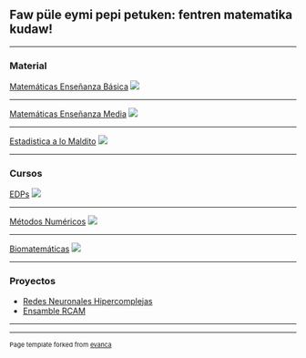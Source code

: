 ## Faw püle eymi pepi petuken: fentren matematika kudaw!

---

### Material

[Matemáticas Enseñanza Básica](/pdf/Curso_Isidora(1).pdf)
<img src="images/dummy_thumbnail.jpg?raw=true"/>

---
[Matemáticas Enseñanza Media](/pdf/sample_presentation.pdf)
<img src="images/dummy_thumbnail.jpg?raw=true"/>

---
[Estadistica a lo Maldito](http://example.com/)
<img src="images/dummy_thumbnail.jpg?raw=true"/>

---


### Cursos

[EDPs](/pdf/EDP.pdf)
<img src="images/dummy_thumbnail.jpg?raw=true"/>

---
[Métodos Numéricos](/pdf/sample_presentation.pdf)
<img src="images/dummy_thumbnail.jpg?raw=true"/>

---
[Biomatemáticas](http://example.com/)
<img src="images/dummy_thumbnail.jpg?raw=true"/>

---

### Proyectos

- [Redes Neuronales Hipercomplejas](http://example.com/)
- [Ensamble RCAM](http://example.com/)


---




---
<p style="font-size:11px">Page template forked from <a href="https://github.com/evanca/quick-portfolio">evanca</a></p>
<!-- Remove above link if you don't want to attibute -->
